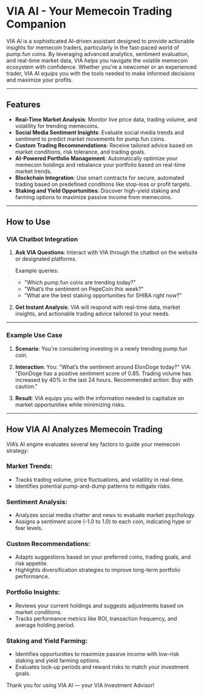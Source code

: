 
# VIA AI - Your Memecoin Trading Companion

VIA AI is a sophisticated AI-driven assistant designed to provide actionable insights for memecoin traders, particularly in the fast-paced world of pump.fun coins. By leveraging advanced analytics, sentiment evaluation, and real-time market data, VIA helps you navigate the volatile memecoin ecosystem with confidence. Whether you're a newcomer or an experienced trader, VIA AI equips you with the tools needed to make informed decisions and maximize your profits.

---

## Features

- **Real-Time Market Analysis**: Monitor live price data, trading volume, and volatility for trending memecoins.
- **Social Media Sentiment Insights**: Evaluate social media trends and sentiment to predict market movements for pump.fun coins.
- **Custom Trading Recommendations**: Receive tailored advice based on market conditions, risk tolerance, and trading goals.
- **AI-Powered Portfolio Management**: Automatically optimize your memecoin holdings and rebalance your portfolio based on real-time market trends.
- **Blockchain Integration**: Use smart contracts for secure, automated trading based on predefined conditions like stop-loss or profit targets.
- **Staking and Yield Opportunities**: Discover high-yield staking and farming options to maximize passive income from memecoins.

---

## How to Use

### VIA Chatbot Integration

1. **Ask VIA Questions**: Interact with VIA through the chatbot on the website or designated platforms.
   
   Example queries:
   - "Which pump.fun coins are trending today?"
   - "What’s the sentiment on PepeCoin this week?"
   - "What are the best staking opportunities for SHIBA right now?"

2. **Get Instant Analysis**: VIA will respond with real-time data, market insights, and actionable trading advice tailored to your needs.

---


### Example Use Case

1. **Scenario**: You're considering investing in a newly trending pump.fun coin.

2. **Interaction**:
You: "What’s the sentiment around ElonDoge today?"
VIA: "ElonDoge has a positive sentiment score of 0.85. Trading volume has increased by 40% in the last 24 hours. Recommended action: Buy with caution."

3. **Result**: VIA equips you with the information needed to capitalize on market opportunities while minimizing risks.

---

## How VIA AI Analyzes Memecoin Trading

VIA’s AI engine evaluates several key factors to guide your memecoin strategy:

### Market Trends:
- Tracks trading volume, price fluctuations, and volatility in real-time.
- Identifies potential pump-and-dump patterns to mitigate risks.

### Sentiment Analysis:
- Analyzes social media chatter and news to evaluate market psychology.
- Assigns a sentiment score (-1.0 to 1.0) to each coin, indicating hype or fear levels.

### Custom Recommendations:
- Adapts suggestions based on your preferred coins, trading goals, and risk appetite.
- Highlights diversification strategies to improve long-term portfolio performance.

### Portfolio Insights:
- Reviews your current holdings and suggests adjustments based on market conditions.
- Tracks performance metrics like ROI, transaction frequency, and average holding period.

### Staking and Yield Farming:
- Identifies opportunities to maximize passive income with low-risk staking and yield farming options.
- Evaluates lock-up periods and reward risks to match your investment goals.

Thank you for using VIA AI — your VIA Investment Advisor!
